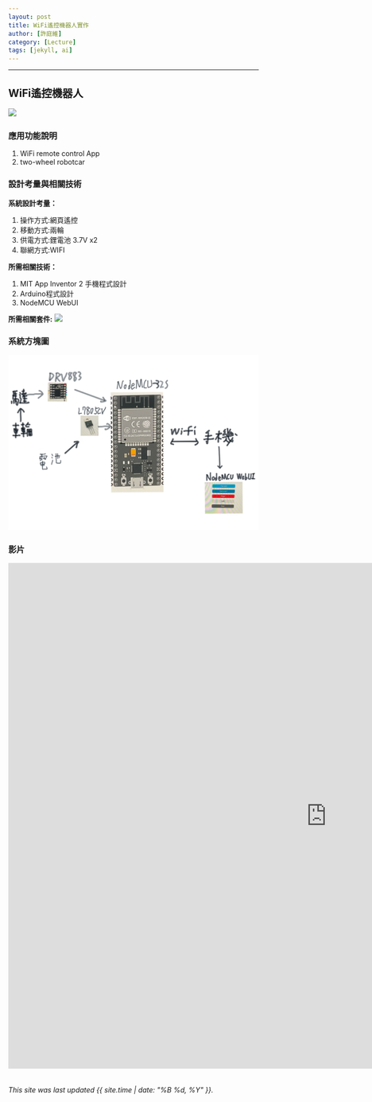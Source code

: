 ```yaml
---
layout: post
title: WiFi遙控機器人實作
author: [許庭維]
category: [Lecture]
tags: [jekyll, ai]
---
```



---
## WiFi遙控機器人
![](https://github.com/rkuo2023/MCU-project/blob/main/images/ESP32_RoboCar.jpg?raw=true)


### 應用功能說明
1. WiFi remote control App 
2. two-wheel robotcar

### 設計考量與相關技術
**系統設計考量：**<br>
1. 操作方式:網頁遙控
2. 移動方式:兩輪 
3. 供電方式:鋰電池 3.7V x2
4. 聯網方式:WIFI

**所需相關技術：**
1. MIT App Inventor 2 手機程式設計 
2. Arduino程式設計
3. NodeMCU WebUI

**所需相關套件:**
![](https://image.ruten.com.tw/g2/8/d4/16/21440347657238_872.jpg)

### 系統方塊圖
![](https://github.com/tingwei1103/MCU-project/blob/main/images/wifi%20car%20.png?raw=true)

### 影片
 <iframe width="1280" height="1017" src="https://www.youtube.com/embed/T7w7vh_h2Qg" title="wifi car video" frameborder="0" allow="accelerometer; autoplay; clipboard-write; encrypted-media; gyroscope; picture-in-picture; web-share" allowfullscreen></iframe>

<br>
<br>

*This site was last updated {{ site.time | date: "%B %d, %Y" }}.*

